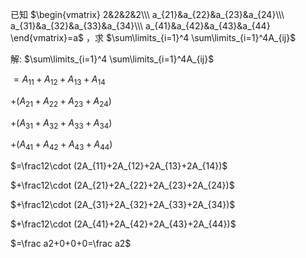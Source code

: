 已知 $\begin{vmatrix}    
2&2&2&2\\\     
a_{21}&a_{22}&a_{23}&a_{24}\\\     
a_{31}&a_{32}&a_{33}&a_{34}\\\     
a_{41}&a_{42}&a_{43}&a_{44}    
\end{vmatrix}=a$ ，求 $\sum\limits_{i=1}^4    
\sum\limits_{i=1}^4A_{ij}$     
    
    
解:  $\sum\limits_{i=1}^4    
\sum\limits_{i=1}^4A_{ij}$     
    
 $=A_{11}+A_{12}+A_{13}+A_{14}$     
    
 $+(A_{21}+A_{22}+A_{23}+A_{24})$     
    
 $+(A_{31}+A_{32}+A_{33}+A_{34})$     
    
 $+(A_{41}+A_{42}+A_{43}+A_{44})$     
    
 $=\frac12\cdot    
(2A_{11}+2A_{12}+2A_{13}+2A_{14})$     
    
 $+\frac12\cdot    
(2A_{21}+2A_{22}+2A_{23}+2A_{24})$     
    
 $+\frac12\cdot    
(2A_{31}+2A_{32}+2A_{33}+2A_{34})$     
    
 $+\frac12\cdot    
(2A_{41}+2A_{42}+2A_{43}+2A_{44})$     
    
 $=\frac a2+0+0+0=\frac a2$     
